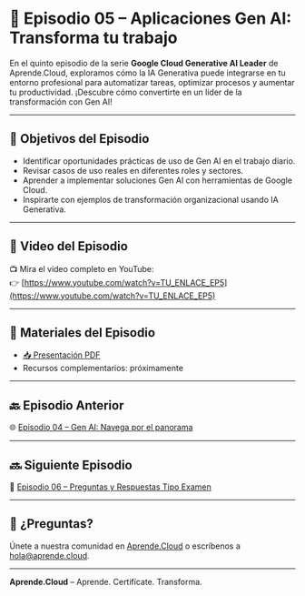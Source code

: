 # 💼 Episodio 05 – Aplicaciones Gen AI: Transforma tu trabajo

En el quinto episodio de la serie **Google Cloud Generative AI Leader** de Aprende.Cloud, exploramos cómo la IA Generativa puede integrarse en tu entorno profesional para automatizar tareas, optimizar procesos y aumentar tu productividad. ¡Descubre cómo convertirte en un líder de la transformación con Gen AI!

---

## 🎯 Objetivos del Episodio

- Identificar oportunidades prácticas de uso de Gen AI en el trabajo diario.
- Revisar casos de uso reales en diferentes roles y sectores.
- Aprender a implementar soluciones Gen AI con herramientas de Google Cloud.
- Inspirarte con ejemplos de transformación organizacional usando IA Generativa.

---

## 🎥 Video del Episodio

📺 Mira el video completo en YouTube:  
👉 [https://www.youtube.com/watch?v=TU_ENLACE_EP5](https://www.youtube.com/watch?v=TU_ENLACE_EP5)

---

## 📄 Materiales del Episodio

- [📥 Presentación PDF](./ctr-gcp-generative-ai-leader-ep-05.pdf)
- Recursos complementarios: próximamente

---

## 🔙 Episodio Anterior

🌐 [Episodio 04 – Gen AI: Navega por el panorama](../ctr-gcp-generative-ai-leader-ep-04/)

---

## 🔜 Siguiente Episodio

📝 [Episodio 06 – Preguntas y Respuestas Tipo Examen](../ctr-gcp-generative-ai-leader-ep-06/)

---

## 💬 ¿Preguntas?

Únete a nuestra comunidad en [Aprende.Cloud](https://aprende.cloud) o escríbenos a hola@aprende.cloud.

---

**Aprende.Cloud** – Aprende. Certifícate. Transforma.

